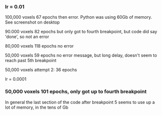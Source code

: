 ### lr = 0.01
100,000 voxels 67 epochs then error. Python was using 60Gb of memory. See screenshot on desktop

90.000 voxels 82 epochs but only got to fourth breakpoint, but code did say 'done', so not an error

80,000 voxels 118 epochs no error

50,000 voxels 59 epochs no error message, but long delay, doesn't seem to reach past 5th breakpoint

50,000 voxels attempt 2: 36 epochs

lr = 0.0001 

### 50,000 voxels 101 epochs, only got up to fourth breakpoint


In general the last section of the code after breakpoint 5 seems to use up a lot of memory, in the tens of Gb